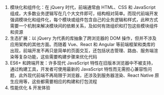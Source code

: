 1. 模块化和组件化：在 jQuery 时代，前端通常由 HTML、CSS 和 JavaScript 组成，大多数业务逻辑写在几个大文件即可，结构相对简单。而现代前端开发强调模块化和组件化，每个模块或组件包含自己的业务逻辑和样式，此种方式需要一个机制来解决模块间的依赖关系，及如何有效组织和打包这些模块组件和资源
2. 生态扩展：以 jQuery 为代表的库抽象了跨浏览器的 DOM 操作，但并不涉及应用架构的其他方面。而随着 Vue、React 和 Angular 等前端框架和类库的出现，前端开发不再只是简单的页面交互，还包括状态管理、路由、服务端渲染等复杂功能，这些需要构建步骤来优化代码
3. ES6+ 和跨端开发：许多现代 JavaScript 特性在旧版本浏览器中不被支持，通过构建工具，开发者可使用最新的 JavaScript 特性而无需担心兼容性问题，此外现代前端不再局限于浏览器，还涉及到服务器渲染、React Native 原生应用等，这些都需要相应的构建和打包流程
4. 性能优化 & 开发体验

